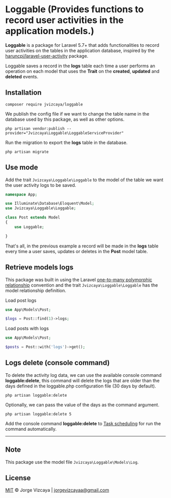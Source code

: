 # Loggable (Provides functions to record user activities in the application models.)

**Loggable** is a package for Laravel 5.7+ that adds functionalities to record user activities on the tables in the application database, inspired by the [haruncpi/laravel-user-activity](https://github.com/haruncpi/laravel-user-activity) package.

Loggable saves a record in the **logs** table each time a user performs an operation on each model that uses the **Trait** on the **created**, **updated** and **deleted** events.


## Installation

```
composer require jvizcaya/loggable
```

We publish the config file if we want to change the table name in the database used by this package, as well as other options.

```
php artisan vendor:publish --provider="Jvizcaya\Loggable\LoggableServiceProvider"
```

Run the migration to export the **logs** table in the database.

```
php artisan migrate
```

## Use mode

Add the trait `Jvizcaya\Loggable\Loggable` to the model of the table we want the user activity logs to be saved.

```php
namespace App;

use Illuminate\Database\Eloquent\Model;
use Jvizcaya\Loggable\Loggable;

class Post extends Model
{
    use Loggable;

}
```

That's all, in the previous example a record will be made in the **logs** table every time a user saves, updates or deletes in the **Post** model table.

## Retrieve models logs

This package was built in using the Laravel [one-to-many polymorphic relationship](https://laravel.com/docs/8.x/eloquent-relationships#one-to-many-polymorphic-relations) convention and the trait `Jvizcaya\Loggable\Loggable` has the model relationship definition.

Load post logs
```php
use App\Models\Post;

$logs = Post::find(1)->logs;
```

Load posts with logs
```php
use App\Models\Post;

$posts = Post::with('logs')->get();
```
## Logs delete (console command)  

To delete the activity log data, we can use the available console command **loggable:delete**, this command will delete the logs that are older than the days defined in the loggable.php configuration file (30 days by default).

```
php artisan loggable:delete
```

Optionally, we can pass the value of the days as the command argument.

```
php artisan loggable:delete 5
```

Add the console command **loggable:delete** to [Task scheduling](https://laravel.com/docs/8.x/scheduling) for run the command automatically.  

---

## Note

This package use the model file `Jvizcaya\Loggable\Models\Log`.

## License

[MIT](LICENSE) © Jorge Vizcaya | jorgevizcayaa@gmail.com
